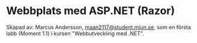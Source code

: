 # Webbplats med ASP.NET (Razor)

Skapad av: Marcus Andersson, maan2117@student.miun.se, som en första labb (Moment 1.1) i kursen "Webbutveckling med .NET".